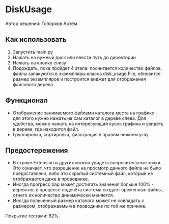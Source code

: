 # DiskUsage
Автор решения: Топорков Артём

## Как использовать
1. Запустить main.py
2. Нажать на нужный диск или ввести путь до директории
3. Нажать на кнопку снизу
4. Подождать, пока пройдет 4 этапа: посчитается количество файлов, файлы запакуются в экземпляры класса disk_usage.File, обновится размер экземпляров и построится виджет для отображения файлового дерева

## Функционал 
- Отображение занимаемого файлами каталога места на графике - для этого нужно нажать на сам каталог в дереве слева. 
Для удобства, можно нажать на интересующий кусок графика и увидеть в дереве, где находится файл.
- Группировка, сортировка, фильтрация в правом нижнем углу.

## Предостережения
- В строке Extension и других можно увидеть вопросительные знаки. Это означает, что разрешение на просмотр данного файла не было предоставлено, либо это скрытый системный файл, который не отображается даже в проводнике. 
- Иногда прогресс бар может достигать значения больше 100% - вероятно, в процессе подсчёта система создает временные файлы, отчего их количество динамически меняется.
- Иногда полученный размер каталога может не совпадать с размером, отображаемым в проводнике по той же причине.

Покрытие тестами: 82%.